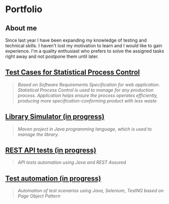 # Portfolio
## About me
Since last year I have been expanding my knowledge of testing and technical skills. I haven't lost my motivation to learn and I would like to gain experience. I'm a quality enthusiast who prefers to solve the assigned tasks right away and not postpone them until later.


## [Test Cases for Statistical Process Control](https://drive.google.com/file/d/1UuBd6j9zmAqWEOTCTnm7ZSJqYeanwAT4/view?usp=sharing) 
> *Based on Software Requirements Specification for web application. Statistical Process Control is used to manage for any production process. Application helps ensure the process operates efficiently, producing more specification-conforming product with less waste*
## [Library Simulator (in progress)](https://gitlab.com/MichnaSylwia/project-library-simulator)
> *Maven project in Java programming language, which is used to manage the library.*
## [REST API tests (in progress)](https://link-url-here.org)
> *API tests automation using Java and REST Assured*
## [Test automation (in progress)](https://link-url-here.org)
> *Automation of test scenarios using Java, Selenium, TestNG based on Page Object Pattern*
